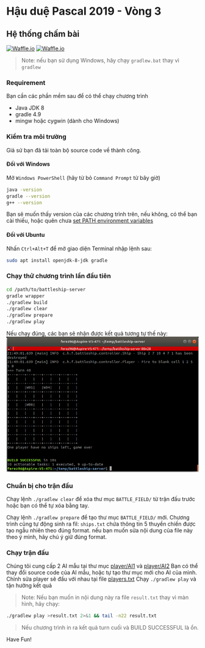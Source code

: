 # Hậu duệ Pascal 2019 - Vòng 3

## Hệ thống chấm bài

[![Waffle.io](https://img.shields.io/badge/Latest_Version-v2.0-yellow.svg?style=flat)]()
[![Waffle.io](https://img.shields.io/badge/Change_log-v2.0-Yellow.svg?style=flat)](/changelog.txt)

> Note: nếu bạn sử dụng Windows, hãy chạy `gradlew.bat` thay vì `gradlew`

### Requirement
Bạn cần các phần mềm sau để có thể chạy chương trình
* Java JDK 8
* gradle 4.9
* mingw hoặc cygwin (dành cho Windows)

### Kiểm tra môi trường

Giả sử bạn đã tải toàn bộ source code về thành công.

#### Đối với Windows
Mở `Windows PowerShell` (hãy từ bỏ `Command Prompt` từ bây giờ)
```bash
java -version
gradle --version
g++ --version
```
Bạn sẽ muốn thấy version của các chương trình trên, nếu không, có thể bạn cài thiếu, hoặc quên chưa [set PATH environment variables](https://www.computerhope.com/issues/ch000549.htm)

#### Đối với Ubuntu
Nhấn `Ctrl+Alt+T` để mở giao diện Terminal
nhập lệnh sau:
```bash
sudo apt install openjdk-8-jdk gradle
```

### Chạy thử chương trình lần đầu tiên

```bash
cd /path/to/battleship-server
gradle wrapper
./gradlew build
./gradlew clear
./gradlew prepare
./gradlew play
```

Nếu chạy đúng, các bạn sẽ nhận được kết quả tương tự thế này: ![first-run.png](first-run.png)

### Chuẩn bị cho trận đấu

Chạy lệnh `./gradlew clear` để xóa thư mục `BATTLE_FIELD/` từ trận đấu trước hoặc bạn có thể tự xóa bằng tay.

Chạy lệnh `./gradlew prepare` để tạo thư mục `BATTLE_FIELD/` mới.
Chương trình cũng tự động sinh ra fil: `ships.txt` chứa thông tin 5 thuyền chiến được tạo ngẫu nhiên theo đúng format. nếu bạn muốn sửa nội dung của file này theo ý mình, hãy chú ý giữ đúng format.

### Chạy trận đấu
Chúng tôi cung cấp 2 AI mẫu tại thư mục [player/AI1](player/AI1) và [player/AI2](player/AI2)
Bạn có thể thay đổi source code của AI mẫu, hoặc tự tạo thư mục mới cho AI của mình.
Chỉnh sửa player sẽ đấu với nhau tại file [players.txt](players.txt)
Chạy `./gradlew play` và tận hưởng kết quả

> Note: Nếu bạn muốn in nội dung này ra file `result.txt` thay vì màn hình, hãy chạy: 
 ```bash
 ./gradlew play >result.txt 2>&1 && tail -n22 result.txt
 ```
> Nếu chương trình in ra kết quả turn cuối và BUILD SUCCESSFUL là ổn.

Have Fun!
